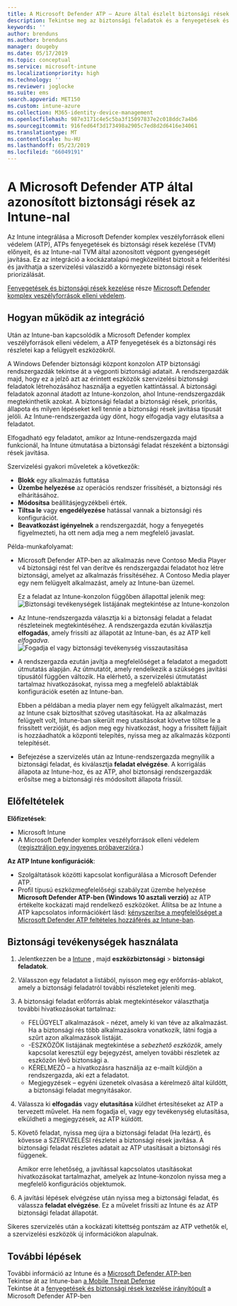 ```yaml
---
title: A Microsoft Defender ATP – Azure által észlelt biztonsági rések az Intune-nal |} A Microsoft Docs
description: Tekintse meg az biztonsági feladatok és a fenyegetések és biztonsági rések kezelése, az Intune konzolban, a Microsoft Defender komplex veszélyforrások elleni védelem (ATP) a rész kezeléséhez.
keywords: ''
author: brenduns
ms.author: brenduns
manager: dougeby
ms.date: 05/17/2019
ms.topic: conceptual
ms.service: microsoft-intune
ms.localizationpriority: high
ms.technology: ''
ms.reviewer: joglocke
ms.suite: ems
search.appverid: MET150
ms.custom: intune-azure
ms.collection: M365-identity-device-management
ms.openlocfilehash: 987e3171c4e5c5ba3f15097837e2c018ddc7a4b6
ms.sourcegitcommit: 916fed64f3d173498a2905c7ed8d2d6416e34061
ms.translationtype: MT
ms.contentlocale: hu-HU
ms.lasthandoff: 05/23/2019
ms.locfileid: "66049191"
---
```

# <a name="use-intune-to-remediate-vulnerabilities-identified-by-microsoft-defender-atp"></a>A Microsoft Defender ATP által azonosított biztonsági rések az Intune-nal  

Az Intune integrálása a Microsoft Defender komplex veszélyforrások elleni védelem (ATP), ATPs fenyegetések és biztonsági rések kezelése (TVM) előnyeit, és az Intune-nal TVM által azonosított végpont gyengeségét javítása. Ez az integráció a kockázatalapú megközelítést biztosít a felderítési és javíthatja a szervizelési válaszidő a környezete biztonsági rések priorizálását.  

[Fenyegetések és biztonsági rések kezelése](https://docs.microsoft.com/windows/security/threat-protection/windows-defender-atp/next-gen-threat-and-vuln-mgt) része [Microsoft Defender komplex veszélyforrások elleni védelem](https://docs.microsoft.com/windows/security/threat-protection/windows-defender-atp/windows-defender-advanced-threat-protection).  

## <a name="how-integration-works"></a>Hogyan működik az integráció  

Után az Intune-ban kapcsolódik a Microsoft Defender komplex veszélyforrások elleni védelem, a ATP fenyegetések és a biztonsági rés részletei kap a felügyelt eszközökről.  

A Windows Defender biztonsági központ konzolon ATP biztonsági rendszergazdák tekintse át a végponti biztonsági adatait. A rendszergazdák majd, hogy ez a jelző azt az érintett eszközök szervizelési biztonsági feladatok létrehozásához használja a egyetlen kattintással. A biztonsági feladatok azonnal átadott az Intune-konzolon, ahol Intune-rendszergazdák megtekinthetik azokat. A biztonsági feladat a biztonsági rések, prioritás, állapota és milyen lépéseket kell tennie a biztonsági rések javítása típusát jelöli. Az Intune-rendszergazda úgy dönt, hogy elfogadja vagy elutasítsa a feladatot.  

Elfogadható egy feladatot, amikor az Intune-rendszergazda majd funkcionál, ha Intune útmutatása a biztonsági feladat részeként a biztonsági rések javítása.  

Szervizelési gyakori műveletek a következők:  
- **Blokk** egy alkalmazás futtatása  
- **Üzembe helyezése** az operációs rendszer frissítését, a biztonsági rés elhárításához.  
- **Módosítsa** beállításjegyzékbeli érték.  
- **Tiltsa le** vagy **engedélyezése** hatással vannak a biztonsági rés konfigurációt.  
- **Beavatkozást igényelnek** a rendszergazdát, hogy a fenyegetés figyelmezteti, ha ott nem adja meg a nem megfelelő javaslat.  

Példa-munkafolyamat:  
- Microsoft Defender ATP-ben az alkalmazás neve Contoso Media Player v4 biztonsági rést fel van derítve és rendszergazdai feladatot hoz létre biztonsági, amelyet az alkalmazás frissítéséhez. A Contoso Media player egy nem felügyelt alkalmazást, amely az Intune-ban üzemel.  

  Ez a feladat az Intune-konzolon függőben állapottal jelenik meg:  
  ![Biztonsági tevékenységek listájának megtekintése az Intune-konzolon](./media/atp-manage-vulnerabilities/temp-security-tasks.png)
 
- Az Intune-rendszergazda választja ki a biztonsági feladat a feladat részleteinek megtekintéséhez.  A rendszergazda ezután kiválasztja **elfogadás**, amely frissíti az állapotát az Intune-ban, és az ATP kell *elfogadva*.  
  ![Fogadja el vagy biztonsági tevékenység visszautasítása](./media/atp-manage-vulnerabilities/temp-accept-task.png) 
 
- A rendszergazda ezután javítja a megfelelőséget a feladatot a megadott útmutatás alapján.  Az útmutatót, amely rendelkezik a szükséges javítási típusától függően változik. Ha elérhető, a szervizelési útmutatást tartalmaz hivatkozásokat, nyissa meg a megfelelő ablaktáblák konfigurációk esetén az Intune-ban. 

  Ebben a példában a media player nem egy felügyelt alkalmazást, mert az Intune csak biztosíthat szöveg utasításokat. Ha az alkalmazás felügyelt volt, Intune-ban sikerült meg utasításokat követve töltse le a frissített verzióját, és adjon meg egy hivatkozást, hogy a frissített fájljait is hozzáadhatók a központi telepítés, nyissa meg az alkalmazás központi telepítését. 

- Befejezése a szervizelés után az Intune-rendszergazda megnyílik a biztonsági feladat, és kiválasztja **feladat elvégzése**.  A korrigálás állapota az Intune-hoz, és az ATP, ahol biztonsági rendszergazdák erősítse meg a biztonsági rés módosított állapota frissül.  

## <a name="prerequisites"></a>Előfeltételek  

**Előfizetések**:  
- Microsoft Intune  
- A Microsoft Defender komplex veszélyforrások elleni védelem ([regisztráljon egy ingyenes próbaverzióra](https://www.microsoft.com/WindowsForBusiness/windows-atp?ocid=docs-wdatp-main-abovefoldlink).)  

**Az ATP Intune konfigurációk**:  
- Szolgáltatások közötti kapcsolat konfigurálása a Microsoft Defender ATP.  
- Profil típusú eszközmegfelelőségi szabályzat üzembe helyezése **Microsoft Defender ATP-ben (Windows 10 asztali verzió)** az ATP értékelte kockázati majd rendelkező eszközöket.
  Állítsa be az Intune a ATP kapcsolatos információkért lásd: [kényszerítse a megfelelőséget a Microsoft Defender ATP feltételes hozzáférés az Intune-ban](https://docs.microsoft.com/intune/advanced-threat-protection#enable-windows-defender-atp-in-intune).  

## <a name="work-with-security-tasks"></a>Biztonsági tevékenységek használata  

1. Jelentkezzen be a [Intune](https://go.microsoft.com/fwlink/?linkid=2090973) , majd **eszközbiztonsági** > **biztonsági feladatok**.  
2. Válasszon egy feladatot a listából, nyisson meg egy erőforrás-ablakot, amely a biztonsági feladatról további részleteket jeleníti meg.  
3. A biztonsági feladat erőforrás ablak megtekintésekor választhatja további hivatkozásokat tartalmaz:  
   - FELÜGYELT alkalmazások - nézet, amely ki van téve az alkalmazást. Ha a biztonsági rés több alkalmazásokra vonatkozik, látni fogja a szűrt azon alkalmazások listáját.  
   - -ESZKÖZÖK listájának megtekintése a *sebezhető eszközök*, amely kapcsolat keresztül egy bejegyzést, amelyen további részletek az eszközön lévő biztonsági a.  
   - KÉRELMEZŐ – a hivatkozásra használja az e-mailt küldjön a rendszergazda, aki ezt a feladatot.  
   - Megjegyzések – egyéni üzenetek olvasása a kérelmező által küldött, a biztonsági feladat megnyitásakor.  
4. Válassza ki **elfogadás** vagy **elutasítása** küldhet értesítéseket az ATP a tervezett művelet. Ha nem fogadja el, vagy egy tevékenység elutasítása, elküldheti a megjegyzések, az ATP küldött.  

5. Követő feladat, nyissa meg újra a biztonsági feladat (Ha lezárt), és kövesse a SZERVIZELÉSI részletei a biztonsági rések javítása.  A biztonsági feladat részletes adatait az ATP utasításait a biztonsági rés függenek.  

   Amikor erre lehetőség, a javítással kapcsolatos utasításokat hivatkozásokat tartalmazhat, amelyek az Intune-konzolon nyissa meg a megfelelő konfigurációs objektumok.  

6. A javítási lépések elvégzése után nyissa meg a biztonsági feladat, és válassza **feladat elvégzése**.  Ez a művelet frissíti az Intune és az ATP biztonsági feladat állapotát.  

Sikeres szervizelés után a kockázati kitettség pontszám az ATP vethetők el, a szervizelési eszközök új információkon alapulnak. 

## <a name="next-steps"></a>További lépések
További információ az Intune és a [Microsoft Defender ATP-ben](https://docs.microsoft.com/intune/advanced-threat-protection)  
Tekintse át az Intune-ban [a Mobile Threat Defense](https://docs.microsoft.com/intune/mobile-threat-defense)  
Tekintse át a [fenyegetések és biztonsági rések kezelése irányítópult](https://docs.microsoft.com/windows/security/threat-protection/windows-defender-atp/tvm-dashboard-insights) a Microsoft Defender ATP-ben
